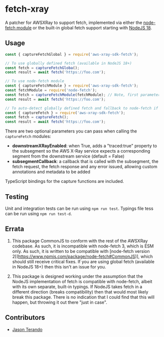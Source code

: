 # fetch-xray

A patcher for AWSXRay to support fetch, implemented via either the [node-fetch module](https://www.npmjs.com/package/node-fetch) or the built-in 
global fetch support starting with [NodeJS 18](https://nodejs.org/en/blog/announcements/v18-release-announce).

## Usage

```js
const { captureFetchGlobal } = require('aws-xray-sdk-fetch');

// To use globally defined fetch (available in NodeJS 18+)
const fetch = captureFetchGloba();
const result = await fetch('https://foo.com');

// To use node-fetch module
const { captureFetchModule } = require('aws-xray-sdk-fetch');
const fetchModule = require('node-fetch');
const fetch = captureFetchModule(fetchModule); // Note, first parameter *must* be the node-fetch module
const result = await fetch('https://foo.com');

// To auto-detect globally defined fetch and fallback to node-fetch if not available...
const { captureFetch } = require('aws-xray-sdk-fetch');
const fetch = captureFetch();
const result = await fetch('https://foo.com');
```

There are two optional parameters you can pass when calling the `captureFetch` modules:

* **downstreamXRayEnabled**: when True, adds a "traced:true" property to the subsegment so the AWS X-Ray service expects a corresponding segment from the downstream service (default = False)
* **subsegmentCallback**: a callback that is called with the subsegment, the fetch request, the fetch response and any error issued, allowing custom annotations and metadata to be added

TypeScript bindings for the capture functions are included.

## Testing

Unit and integration tests can be run using `npm run test`.  Typings file tess can be run using `npm run test-d`.

## Errata

1. This package CommonJS to conform with the rest of the AWSXRay codebase.  As such, it is incompatible with node-fetch 3, which is ESM only.  As such, it is written
to be compatible with [node-fetch version 2[(https://www.npmjs.com/package/node-fetch#CommonJS)], which should still receive critical fixes.  If you are using global
fetch (available in NodeJS 18+) then this isn't an issue for you.

2. This package is designed working under the assumption that the NodeJS implementation of fetch is compatible with node-fetch, albeit with its own separate, 
built-in typings.  If NodeJS takes fetch in a different direction (breaks compatibility) then that would most likely break this package.  There is no indication that
I could find that this will happen, but throwing it out there "just in case".

## Contributors

- [Jason Terando](https://github.com/jasonterando)
